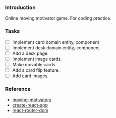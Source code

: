 
### Introduction
Online moving motivator game.
For coding practice.

### Tasks
* [ ] Implement card domain entity, component
* [ ] Implement desk domain entity, component
* [ ] Add a desk page.
* [ ] Implement image cards.
* [ ] Make movable cards.
* [ ] Add a card flip feature.
* [ ] Add card images.

### Reference
* [moving-motivators](https://management30.com/practice/moving-motivators/)
* [create-react-app](https://create-react-app.dev/)
* [react-router-dom](https://reactrouter.com/web/guides/quick-start)
